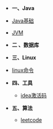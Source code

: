 

*    **一、Java**
  
  *  [Java基础](Java/Java基础)
  
  * [JVM](Java/JVM)
  
* **二 、数据库**

*    **三、Linux**
  * [linux命令](Linux/linux)

* **四、工具**
  * [idea激活码](tools/tools)

* **五、算法**
  * [leetcode](算法/leetcode)

​		